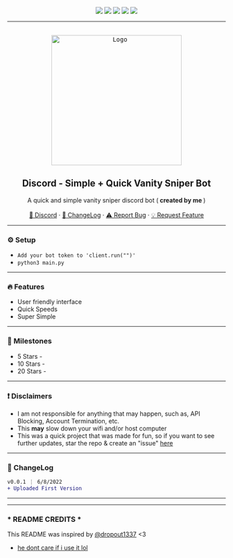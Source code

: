 <div id="top"></div>
<p align="center">
  <img src="https://img.shields.io/github/contributors/imvast/Discord-VanitySniper.svg?style=for-the-badge"/>
  <img src="https://img.shields.io/github/forks/imvast/Discord-VanitySniper.svg?style=for-the-badge"/>
  <img src="https://img.shields.io/github/stars/imvast/Discord-VanitySniper.svg?style=for-the-badge"/>
  <img src="https://img.shields.io/github/issues/imvast/Discord-VanitySniper.svg?style=for-the-badge"/>
  <img src="https://img.shields.io/github/license/imvast/Discord-VanitySniper.svg?style=for-the-badge"/>
</p>
  
---------------------------------------

<br/>
<div align="center">
  <kbd>
  <a href="https://github.com/imvast/Discord-VanitySniper">
    <img src="https://i.pinimg.com/736x/f5/9f/1e/f59f1e660b16370adbc1621f7907e382.jpg" alt="Logo" width="300" height="300">
  </a>
  </kbd>
  
  <h2 align="center">Discord - Simple + Quick Vanity Sniper Bot</h2>

  <p align="center">
    A quick and simple vanity sniper discord bot (<b> created by me </b>)
    <br />
    <br />
    <a href="https://discord.gg/hbo">🌌 Discord</a>
    ·
    <a href="https://github.com/imvast/Discord-VanitySniper#-changelog">📜 ChangeLog</a>
    ·
    <a href="https://github.com/imvast/Discord-VanitySniper/issues">⚠️ Report Bug</a>
    ·
    <a href="https://github.com/imvast/Discord-VanitySniper/issues">💡 Request Feature</a>
  </p>
</div>

---------------------------------------

### ⚙️ Setup
+ `Add your bot token to 'client.run("")'`
+ `python3 main.py`

---------------------------------------

### 🔥 Features
* User friendly interface
* Quick Speeds
* Super Simple

---------------------------------------

### 🚀 Milestones
* 5 Stars - 
* 10 Stars - 
* 20 Stars - 

---------------------------------------

### ❗ Disclaimers
- I am not responsible for anything that may happen, such as, API Blocking, Account Termination, etc.
- This **may** slow down your wifi and/or host computer
- This was a quick project that was made for fun, so if you want to see further updates, star the repo & create an "issue" [here](https://github.com/imvast/Discord-VanitySniper/issues/new/choose)

---------------------------------------

### 📜 ChangeLog

```diff
v0.0.1 ⋮ 6/8/2022
+ Uploaded First Version
```

---------------------------------------
---

### * README CREDITS *
This README was inspired by [@dropout1337](https://github.com/dropout1337) <3
- [he dont care if i use it lol](https://cdn.discordapp.com/attachments/901999809404219444/901999816681324634/unknown.png)
